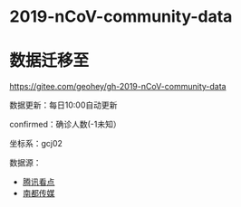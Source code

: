 # 2019-nCoV-community-data

# 数据迁移至
https://gitee.com/geohey/gh-2019-nCoV-community-data


数据更新：每日10:00自动更新

confirmed：确诊人数(-1未知）

坐标系：gcj02

数据源：
* [腾讯看点](https://ncov.html5.qq.com/community)
* [南都传媒](https://m.mp.oeeee.com/h5/pages/v20/nCovcase/)
